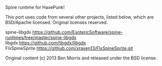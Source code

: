 Spine runtime for HaxePunk!

This port uses code from several other projects, listed below, which are 
BSD/Apache licensed. Original licenses reserved.

spine-libgdx    https://github.com/EsotericSoftware/spine-runtimes/tree/master/spine-libgdx  
libgdx          https://github.com/libgdx/libgdx  
FlxSpineSprite  https://github.com/xraven13/FlxSpineSprite.git  

Original content (c) 2013 Ben Morris and released under the BSD license.
